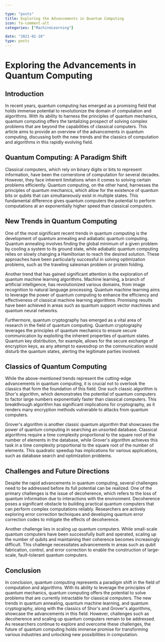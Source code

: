 ```yaml
---

type: "posts"
title: Exploring the Advancements in Quantum Computing
icon: fa-comment-alt
categories: ["MachineLearning"]

date: "2021-02-10"
type: posts
---
```





# Exploring the Advancements in Quantum Computing

## Introduction

In recent years, quantum computing has emerged as a promising field that holds immense potential to revolutionize the domain of computation and algorithms. With its ability to harness the principles of quantum mechanics, quantum computing offers the tantalizing prospect of solving complex problems that are beyond the capabilities of classical computers. This article aims to provide an overview of the advancements in quantum computing, discussing both the new trends and the classics of computation and algorithms in this rapidly evolving field.

## Quantum Computing: A Paradigm Shift

Classical computers, which rely on binary digits or bits to represent information, have been the cornerstone of computation for several decades. However, they face inherent limitations when it comes to solving certain problems efficiently. Quantum computing, on the other hand, harnesses the principles of quantum mechanics, which allow for the existence of quantum bits or qubits that can simultaneously exist in multiple states. This fundamental difference gives quantum computers the potential to perform computations at an exponentially higher speed than classical computers.

## New Trends in Quantum Computing

One of the most significant recent trends in quantum computing is the development of quantum annealing and adiabatic quantum computing. Quantum annealing involves finding the global minimum of a given problem by cooling a system to its ground state, while adiabatic quantum computing relies on slowly changing a Hamiltonian to reach the desired solution. These approaches have been particularly successful in solving optimization problems, such as the traveling salesman problem or protein folding.

Another trend that has gained significant attention is the exploration of quantum machine learning algorithms. Machine learning, a branch of artificial intelligence, has revolutionized various domains, from image recognition to natural language processing. Quantum machine learning aims to leverage the power of quantum computing to enhance the efficiency and effectiveness of classical machine learning algorithms. Promising results have been achieved in areas such as quantum support vector machines and quantum neural networks.

Furthermore, quantum cryptography has emerged as a vital area of research in the field of quantum computing. Quantum cryptography leverages the principles of quantum mechanics to ensure secure communication by exploiting the inherent properties of quantum states. Quantum key distribution, for example, allows for the secure exchange of encryption keys, as any attempt to eavesdrop on the communication would disturb the quantum states, alerting the legitimate parties involved.

## Classics of Quantum Computing

While the above-mentioned trends represent the cutting-edge advancements in quantum computing, it is crucial not to overlook the classics that form the foundation of this field. One such classic algorithm is Shor's algorithm, which demonstrates the potential of quantum computers to factor large numbers exponentially faster than classical computers. This breakthrough algorithm has significant implications for cryptography, as it renders many encryption methods vulnerable to attacks from quantum computers.

Grover's algorithm is another classic quantum algorithm that showcases the power of quantum computing in searching an unsorted database. Classical algorithms require a time complexity proportional to the square root of the number of elements in the database, while Grover's algorithm achieves this task in a time complexity proportional to the square root of the number of elements. This quadratic speedup has implications for various applications, such as database search and optimization problems.

## Challenges and Future Directions

Despite the rapid advancements in quantum computing, several challenges need to be addressed before its full potential can be realized. One of the primary challenges is the issue of decoherence, which refers to the loss of quantum information due to interactions with the environment. Decoherence poses a significant obstacle to building practical quantum computers that can perform complex computations reliably. Researchers are actively exploring error correction techniques and developing quantum error correction codes to mitigate the effects of decoherence.

Another challenge lies in scaling up quantum computers. While small-scale quantum computers have been successfully built and operated, scaling up the number of qubits and maintaining their coherence becomes increasingly difficult. This challenge necessitates advancements in areas such as qubit fabrication, control, and error correction to enable the construction of large-scale, fault-tolerant quantum computers.

## Conclusion

In conclusion, quantum computing represents a paradigm shift in the field of computation and algorithms. With its ability to leverage the principles of quantum mechanics, quantum computing offers the potential to solve problems that are currently intractable for classical computers. The new trends in quantum annealing, quantum machine learning, and quantum cryptography, along with the classics of Shor's and Grover's algorithms, showcase the advancements in this field. However, challenges such as decoherence and scaling up quantum computers remain to be addressed. As researchers continue to explore and overcome these challenges, the future of quantum computing holds immense promise for transforming various industries and unlocking new possibilities in computation.